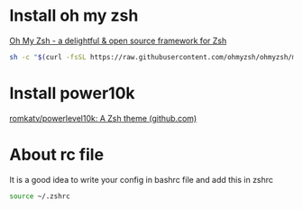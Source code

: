 # Install oh my zsh


[Oh My Zsh - a delightful & open source framework for Zsh](https://ohmyz.sh/#install)

```bash
sh -c "$(curl -fsSL https://raw.githubusercontent.com/ohmyzsh/ohmyzsh/master/tools/install.sh)"
```

# Install power10k

[romkatv/powerlevel10k: A Zsh theme (github.com)](https://github.com/romkatv/powerlevel10k#oh-my-zsh)

# About rc file

It is a good idea to write your config in bashrc file and add this in zshrc

```bash
source ~/.zshrc
```